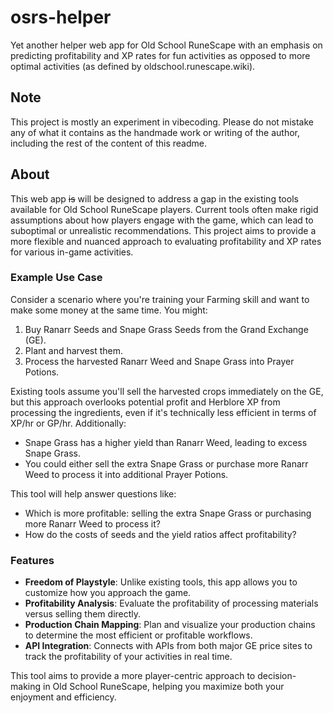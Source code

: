 # osrs-helper

Yet another helper web app for Old School RuneScape with an emphasis on predicting profitability and XP rates for fun activities as opposed to more optimal activities (as defined by oldschool.runescape.wiki).

## Note
This project is mostly an experiment in vibecoding. Please do not mistake any of what it contains as the handmade work or writing of the author, including the rest of the content of this readme.

## About

This web app ~~is~~ will be designed to address a gap in the existing tools available for Old School RuneScape players. Current tools often make rigid assumptions about how players engage with the game, which can lead to suboptimal or unrealistic recommendations. This project aims to provide a more flexible and nuanced approach to evaluating profitability and XP rates for various in-game activities.

### Example Use Case

Consider a scenario where you're training your Farming skill and want to make some money at the same time. You might:

1. Buy Ranarr Seeds and Snape Grass Seeds from the Grand Exchange (GE).
2. Plant and harvest them.
3. Process the harvested Ranarr Weed and Snape Grass into Prayer Potions.

Existing tools assume you'll sell the harvested crops immediately on the GE, but this approach overlooks potential profit and Herblore XP from processing the ingredients, even if it's technically less efficient in terms of XP/hr or GP/hr. Additionally:

- Snape Grass has a higher yield than Ranarr Weed, leading to excess Snape Grass.
- You could either sell the extra Snape Grass or purchase more Ranarr Weed to process it into additional Prayer Potions.

This tool will help answer questions like:
- Which is more profitable: selling the extra Snape Grass or purchasing more Ranarr Weed to process it?
- How do the costs of seeds and the yield ratios affect profitability?

### Features

- **Freedom of Playstyle**: Unlike existing tools, this app allows you to customize how you approach the game.
- **Profitability Analysis**: Evaluate the profitability of processing materials versus selling them directly.
- **Production Chain Mapping**: Plan and visualize your production chains to determine the most efficient or profitable workflows.
- **API Integration**: Connects with APIs from both major GE price sites to track the profitability of your activities in real time.

This tool aims to provide a more player-centric approach to decision-making in Old School RuneScape, helping you maximize both your enjoyment and efficiency.
